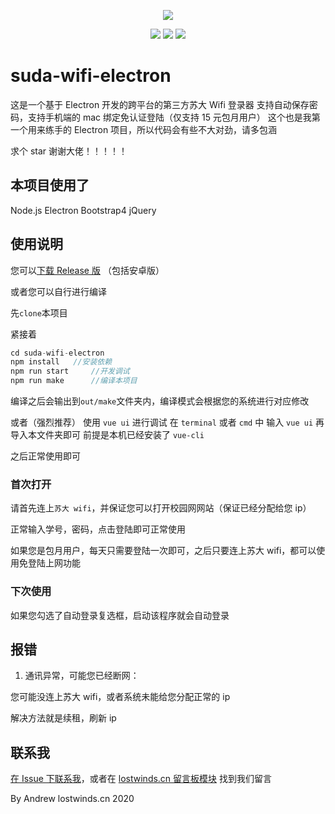 <p align="center">
<img src="https://i.loli.net/2020/02/16/8wMe69NgqmBzUCZ.png">
</p>

<p align="center">
<img src="https://img.shields.io/github/stars/Andrew8102/suda-wifi-electron">
<a href="https://github.com/Andrew8102/suda-wifi-electron/releases"><img src="https://img.shields.io/github/v/release/Andrew8102/suda-wifi-electron.svg"></a>
<img src="https://img.shields.io/github/license/Andrew8102/suda-wifi-electron.svg">
</p>

# suda-wifi-electron

这是一个基于 Electron 开发的跨平台的第三方苏大 Wifi 登录器
支持自动保存密码，支持手机端的 mac 绑定免认证登陆（仅支持 15 元包月用户）
这个也是我第一个用来练手的 Electron 项目，所以代码会有些不大对劲，请多包涵

求个 star 谢谢大佬！！！！！

## 本项目使用了

Node.js
Electron
Bootstrap4
jQuery

## 使用说明

您可以[下载 Release 版](https://github.com/Andrew8102/suda-wifi-electron/releases) （包括安卓版）

或者您可以自行进行编译

先`clone`本项目

紧接着

```js
cd suda-wifi-electron
npm install   //安装依赖
npm run start     //开发调试
npm run make      //编译本项目
```

编译之后会输出到`out/make`文件夹内，编译模式会根据您的系统进行对应修改

或者（强烈推荐）
使用 `vue ui` 进行调试
在 `terminal` 或者 `cmd` 中 输入 `vue ui` 再导入本文件夹即可
前提是本机已经安装了 `vue-cli`

之后正常使用即可

### 首次打开

请首先连上`苏大 wifi`，并保证您可以打开校园网网站（保证已经分配给您 ip）

正常输入学号，密码，点击登陆即可正常使用

如果您是包月用户，每天只需要登陆一次即可，之后只要连上苏大 wifi，都可以使用免登陆上网功能

### 下次使用

如果您勾选了自动登录复选框，启动该程序就会自动登录

## 报错

1. 通讯异常，可能您已经断网：

您可能没连上苏大 wifi，或者系统未能给您分配正常的 ip

解决方法就是续租，刷新 ip

## 联系我

[在 Issue 下联系我](https://github.com/Andrew8102/suda-wifi-electron/issues)，或者在 [lostwinds.cn 留言板模块](https://lostwinds.cn/%e7%95%99%e8%a8%80%e6%9d%bf.html/) 找到我们留言

By Andrew lostwinds.cn 2020
